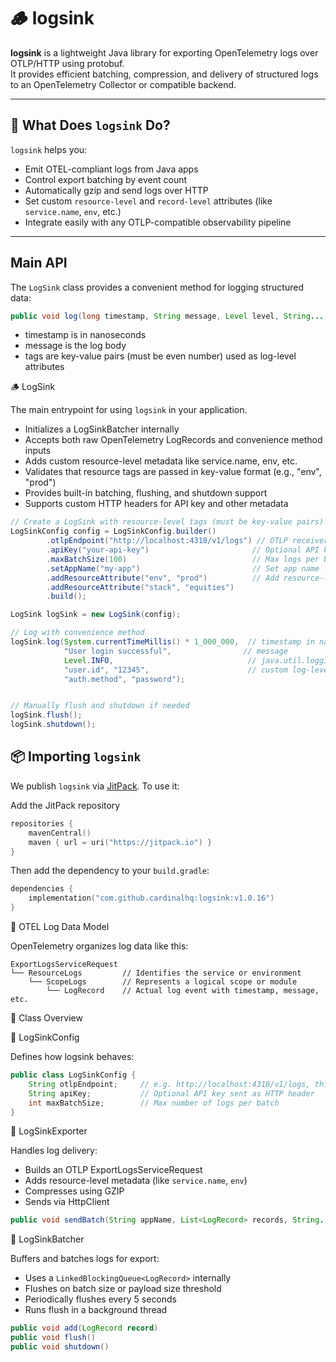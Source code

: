 # 🪵 logsink

**logsink** is a lightweight Java library for exporting OpenTelemetry logs over OTLP/HTTP using protobuf.  
It provides efficient batching, compression, and delivery of structured logs to an OpenTelemetry Collector or compatible backend.

---

## 📖 What Does `logsink` Do?

`logsink` helps you:

- Emit OTEL-compliant logs from Java apps
- Control export batching by event count
- Automatically gzip and send logs over HTTP
- Set custom `resource-level` and `record-level` attributes (like `service.name`, `env`, etc.)
- Integrate easily with any OTLP-compatible observability pipeline

---

## Main API

The `LogSink` class provides a convenient method for logging structured data:

```java
public void log(long timestamp, String message, Level level, String... tags)
```
- timestamp is in nanoseconds
- message is the log body
- tags are key-value pairs (must be even number) used as log-level attributes

🪵 LogSink

The main entrypoint for using `logsink` in your application.
- Initializes a LogSinkBatcher internally
- Accepts both raw OpenTelemetry LogRecords and convenience method inputs
- Adds custom resource-level metadata like service.name, env, etc.
- Validates that resource tags are passed in key-value format (e.g., "env", "prod")
- Provides built-in batching, flushing, and shutdown support
- Supports custom HTTP headers for API key and other metadata

```java
// Create a LogSink with resource-level tags (must be key-value pairs)
LogSinkConfig config = LogSinkConfig.builder()
        .otlpEndpoint("http://localhost:4318/v1/logs") // OTLP receiver endpoint
        .apiKey("your-api-key")                       // Optional API key
        .maxBatchSize(100)                            // Max logs per batch
        .setAppName("my-app")                         // Set app name 
        .addResourceAttribute("env", "prod")          // Add resource-level attributes or tags. These are optional.
        .addResourceAttribute("stack", "equities")                 
        .build();

LogSink logSink = new LogSink(config);

// Log with convenience method
logSink.log(System.currentTimeMillis() * 1_000_000,  // timestamp in nanoseconds
            "User login successful",                // message
            Level.INFO,                              // java.util.logging.Level
            "user.id", "12345",                      // custom log-level attributes (tags) optional
            "auth.method", "password");


// Manually flush and shutdown if needed
logSink.flush();
logSink.shutdown(); 
```

## 📦 Importing `logsink`

We publish `logsink` via [JitPack](https://jitpack.io/#cardinalhq/logsink). To use it:

Add the JitPack repository

```kotlin
repositories {
    mavenCentral()
    maven { url = uri("https://jitpack.io") }
}
```

Then add the dependency to your `build.gradle`:

```kotlin
dependencies {
    implementation("com.github.cardinalhq:logsink:v1.0.16")
}
```

🧱 OTEL Log Data Model

OpenTelemetry organizes log data like this:

```aiignore
ExportLogsServiceRequest
└── ResourceLogs         // Identifies the service or environment
    └── ScopeLogs        // Represents a logical scope or module
        └── LogRecord    // Actual log event with timestamp, message, etc.
```

🧩 Class Overview

🔧 LogSinkConfig

Defines how logsink behaves:

```java
public class LogSinkConfig {
    String otlpEndpoint;     // e.g. http://localhost:4318/v1/logs, this should be the cardinal receiver endpoint
    String apiKey;           // Optional API key sent as HTTP header
    int maxBatchSize;        // Max number of logs per batch
}
```

🔧 LogSinkExporter

Handles log delivery:
- Builds an OTLP ExportLogsServiceRequest
- Adds resource-level metadata (like `service.name`, `env`)
- Compresses using GZIP
- Sends via HttpClient

```java
public void sendBatch(String appName, List<LogRecord> records, String... resourceTags)
```

🔧 LogSinkBatcher

Buffers and batches logs for export:
- Uses a `LinkedBlockingQueue<LogRecord>` internally
- Flushes on batch size or payload size threshold
- Periodically flushes every 5 seconds
- Runs flush in a background thread

```java
public void add(LogRecord record)
public void flush()
public void shutdown()
```


